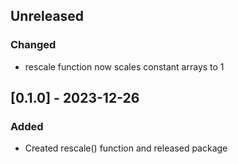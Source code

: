 ## Unreleased
### Changed
- rescale function now scales constant arrays to 1


## [0.1.0] - 2023-12-26
### Added
- Created rescale() function and released package

